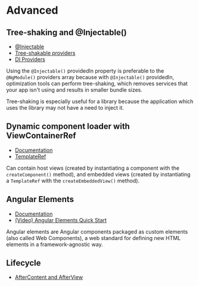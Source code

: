 # Advanced

## Tree-shaking and @Injectable()

- [@Injectable](https://angular.io/api/core/Injectable)
- [Tree-shakable providers](https://angular.io/guide/dependency-injection-providers#tree-shakable-providers)
- [DI Providers](https://angular.io/guide/dependency-injection-providers)

Using the `@Injectable()` providedIn property is preferable to the `@NgModule()` providers array because with
`@Injectable()` providedIn, optimization tools can perform tree-shaking, which removes services that your app isn't
using and results in smaller bundle sizes.

Tree-shaking is especially useful for a library because the application which uses the library may not have a need to
inject it.

## Dynamic component loader with ViewContainerRef

- [Documentation](https://angular.io/guide/dynamic-component-loader#dynamic-component-loader)
- [TemplateRef](https://angular.io/api/core/TemplateRef)

Can contain host views (created by instantiating a component with the `createComponent()` method), and embedded views
(created by instantiating a `TemplateRef` with the `createEmbeddedView()` method).

## Angular Elements

- [Documentation](https://angular.io/guide/elements#angular-elements-overview)
- [(Video) Angular Elements Quick Start](https://www.youtube.com/watch?v=4u9_kdkvTsc)

Angular elements are Angular components packaged as custom elements (also called Web Components), a web standard for
defining new HTML elements in a framework-agnostic way.

## Lifecycle

- [AfterContent and AfterView](https://stackoverflow.com/questions/51410660/angular-afterviewinit-vs-aftercontentinit)
